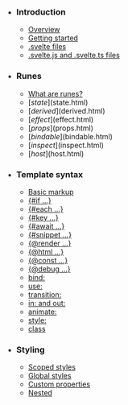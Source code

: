 -   ### Introduction
    
    -   [Overview](overview.html)
    -   [Getting started](getting-started.html)
    -   [.svelte files](svelte-files.html)
    -   [.svelte.js and .svelte.ts files](svelte-js-files.html)
-   ### Runes
    
    -   [What are runes?](what-are-runes.html)
    -   [$state]($state.html)
    -   [$derived]($derived.html)
    -   [$effect]($effect.html)
    -   [$props]($props.html)
    -   [$bindable]($bindable.html)
    -   [$inspect]($inspect.html)
    -   [$host]($host.html)
-   ### Template syntax
    
    -   [Basic markup](basic-markup.html)
    -   [{#if ...}](if.html)
    -   [{#each ...}](each.html)
    -   [{#key ...}](key.html)
    -   [{#await ...}](await.html)
    -   [{#snippet ...}](snippet.html)
    -   [{@render ...}](@render.html)
    -   [{@html ...}](@html.html)
    -   [{@const ...}](@const.html)
    -   [{@debug ...}](@debug.html)
    -   [bind:](bind.html)
    -   [use:](use.html)
    -   [transition:](transition.html)
    -   [in: and out:](in-and-out.html)
    -   [animate:](animate.html)
    -   [style:](style.html)
    -   [class](class.html)
-   ### Styling
    
    -   [Scoped styles](scoped-styles.html)
    -   [Global styles](global-styles.html)
    -   [Custom properties](custom-properties.html)
    -   [Nested <style> elements](nested-style-elements.html)
-   ### Special elements
    
    -   [<svelte:boundary>](svelte-boundary.html)
    -   [<svelte:window>](svelte-window.html)
    -   [<svelte:document>](svelte-document.html)
    -   [<svelte:body>](svelte-body.html)
    -   [<svelte:head>](svelte-head.html)
    -   [<svelte:element>](svelte-element.html)
    -   [<svelte:options>](svelte-options.html)
-   ### Runtime
    
    -   [Stores](stores.html)
    -   [Context](context.html)
    -   [Lifecycle hooks](lifecycle-hooks.html)
    -   [Imperative component API](imperative-component-api.html)
-   ### Misc
    
    -   [Testing](testing.html)
    -   [TypeScript](typescript.html)
    -   [Custom elements](custom-elements.html)
    -   [Svelte 4 migration guide](v4-migration-guide.html)
    -   [Svelte 5 migration guide](v5-migration-guide.html)
    -   [Frequently asked questions](faq.html)
-   ### Reference
    
    -   [svelte](svelte.html)
    -   [svelte/action](svelte-action.html)
    -   [svelte/animate](svelte-animate.html)
    -   [svelte/compiler](svelte-compiler.html)
    -   [svelte/easing](svelte-easing.html)
    -   [svelte/events](svelte-events.html)
    -   [svelte/legacy](svelte-legacy.html)
    -   [svelte/motion](svelte-motion.html)
    -   [svelte/reactivity/window](svelte-reactivity-window.html)
    -   [svelte/reactivity](svelte-reactivity.html)
    -   [svelte/server](svelte-server.html)
    -   [svelte/store](svelte-store.html)
    -   [svelte/transition](svelte-transition.html)
    -   [Compiler errors](compiler-errors.html)
    -   [Compiler warnings](compiler-warnings.html)
    -   [Runtime errors](runtime-errors.html)
    -   [Runtime warnings](runtime-warnings.html)
-   ### Legacy APIs
    
    -   [Overview](legacy-overview.html)
    -   [Reactive let/var declarations](legacy-let.html)
    -   [Reactive $: statements](legacy-reactive-assignments.html)
    -   [export let](legacy-export-let.html)
    -   [$$props and $$restProps](legacy-$$props-and-$$restProps.html)
    -   [on:](legacy-on.html)
    -   [<slot>](legacy-slots.html)
    -   [$$slots](legacy-$$slots.html)
    -   [<svelte:fragment>](legacy-svelte-fragment.html)
    -   [<svelte:component>](legacy-svelte-component.html)
    -   [<svelte:self>](legacy-svelte-self.html)
    -   [Imperative component API](legacy-component-api.html)

SvelteTemplate syntax

# bind:

### On this page

-   [bind:](bind.html)
-   [Function bindings](bind.html#Function-bindings)
-   [<input bind:value>](bind.html#input-bind:value)
-   [<input bind:checked>](bind.html#input-bind:checked)
-   [<input bind:group>](bind.html#input-bind:group)
-   [<input bind:files>](bind.html#input-bind:files)
-   [<select bind:value>](bind.html#select-bind:value)
-   [<audio>](bind.html#audio)
-   [<video>](bind.html#video)
-   [<img>](bind.html#img)
-   [<details bind:open>](bind.html#details-bind:open)
-   [Contenteditable bindings](bind.html#Contenteditable-bindings)
-   [Dimensions](bind.html#Dimensions)
-   [bind:this](bind.html#bind:this)
-   [bind:*property* for components](bind.html#bind:property-for-components)

Data ordinarily flows down, from parent to child. The `bind:` directive allows data to flow the other way, from child to parent.

The general syntax is `bind:property={expression}`, where `expression` is an *lvalue* (i.e. a variable or an object property). When the expression is an identifier with the same name as the property, we can omit the expression — in other words these are equivalent:

<input bind:value={value} />
<input bind:value />

Svelte creates an event listener that updates the bound value. If an element already has a listener for the same event, that listener will be fired before the bound value is updated.

Most bindings are *two-way*, meaning that changes to the value will affect the element and vice versa. A few bindings are *readonly*, meaning that changing their value will have no effect on the element.

## Function bindings[](bind.html#Function-bindings)

You can also use `bind:property={get, set}`, where `get` and `set` are functions, allowing you to perform validation and transformation:

<input bind:value={
	() => value,
	(v) => value = v.toLowerCase()}
/>

In the case of readonly bindings like [dimension bindings](bind.html#Dimensions), the `get` value should be `null`:

<div
	bind:clientWidth={null, redraw}
	bind:clientHeight={null, redraw}
>...</div>

> Function bindings are available in Svelte 5.9.0 and newer.

## <input bind:value>[](bind.html#input-bind:value)

A `bind:value` directive on an `<input>` element binds the input’s `value` property:

<script>
	let message = $state('hello');
</script>
<input bind:value={message} />
<p>{message}</p>

In the case of a numeric input (`type="number"` or `type="range"`), the value will be coerced to a number ([demo](https://svelte.dev/playground/untitled#H4sIAAAAAAAAE6WPwYoCMQxAfyWEPeyiOOqx2w74Hds9pBql0IllmhGXYf5dKqwiyILsLXnwwsuI-5i4oPkaUX8yo7kCnKNQV7dNzoty4qSVBSr8jG-Poixa0KAt2z5mbb14TaxA4OCtKCm_rz4-f2m403WltrlrYhMFTtcLNkoeFGqZ8yhDF7j3CCHKzpwoDexGmqCL4jwuPUJHZ-dxVcfmyYGe5MAv-La5pbxYFf5Z9Zf_UJXb-sEMquFgJJhBmGyTW5yj8lnRaD_w9D1dAKSSj7zqAQAA)):

<script>
	let a = $state(1);
	let b = $state(2);
</script>
<label>
	<input type="number" bind:value={a} min="0" max="10" />
	<input type="range" bind:value={a} min="0" max="10" />
</label>
<label>
	<input type="number" bind:value={b} min="0" max="10" />
	<input type="range" bind:value={b} min="0" max="10" />
</label>
<p>{a} + {b} = {a + b}</p>

If the input is empty or invalid (in the case of `type="number"`), the value is `undefined`.

Since 5.6.0, if an `<input>` has a `defaultValue` and is part of a form, it will revert to that value instead of the empty string when the form is reset. Note that for the initial render the value of the binding takes precedence unless it is `null` or `undefined`.

<script>
	let value = $state('');
</script>
<form>
	<input bind:value defaultValue="not the empty string">
	<input type="reset" value="Reset">
</form>

> Use reset buttons sparingly, and ensure that users won’t accidentally click them while trying to submit the form.

## <input bind:checked>[](bind.html#input-bind:checked)

Checkbox and radio inputs can be bound with `bind:checked`:

<label>
	<input type="checkbox" bind:checked={accepted} />
	Accept terms and conditions
</label>

Since 5.6.0, if an `<input>` has a `defaultChecked` attribute and is part of a form, it will revert to that value instead of `false` when the form is reset. Note that for the initial render the value of the binding takes precedence unless it is `null` or `undefined`.

<script>
	let checked = $state(true);
</script>
<form>
	<input type="checkbox" bind:checked defaultChecked={true}>
	<input type="reset" value="Reset">
</form>

## <input bind:group>[](bind.html#input-bind:group)

Inputs that work together can use `bind:group`.

<script>
	let tortilla = $state('Plain');
	/** @type {Array<string>} */
	let fillings = $state([]);
</script>
<!-- grouped radio inputs are mutually exclusive -->
<input type="radio" bind:group={tortilla} value="Plain" />
<input type="radio" bind:group={tortilla} value="Whole wheat" />
<input type="radio" bind:group={tortilla} value="Spinach" />
<!-- grouped checkbox inputs populate an array -->
<input type="checkbox" bind:group={fillings} value="Rice" />
<input type="checkbox" bind:group={fillings} value="Beans" />
<input type="checkbox" bind:group={fillings} value="Cheese" />
<input type="checkbox" bind:group={fillings} value="Guac (extra)" />

> `bind:group` only works if the inputs are in the same Svelte component.

## <input bind:files>[](bind.html#input-bind:files)

On `<input>` elements with `type="file"`, you can use `bind:files` to get the [`FileList` of selected files](https://developer.mozilla.org/en-US/docs/Web/API/FileList). When you want to update the files programmatically, you always need to use a `FileList` object. Currently `FileList` objects cannot be constructed directly, so you need to create a new [`DataTransfer`](https://developer.mozilla.org/en-US/docs/Web/API/DataTransfer) object and get `files` from there.

<script>
	let files = $state();
	function clear() {
		files = new DataTransfer().files; // null or undefined does not work
	}
</script>
<label for="avatar">Upload a picture:</label>
<input accept="image/png, image/jpeg" bind:files id="avatar" name="avatar" type="file" />
<button onclick={clear}>clear</button>

`FileList` objects also cannot be modified, so if you want to e.g. delete a single file from the list, you need to create a new `DataTransfer` object and add the files you want to keep.

> `DataTransfer` may not be available in server-side JS runtimes. Leaving the state that is bound to `files` uninitialized prevents potential errors if components are server-side rendered.

## <select bind:value>[](bind.html#select-bind:value)

A `<select>` value binding corresponds to the `value` property on the selected `<option>`, which can be any value (not just strings, as is normally the case in the DOM).

<select bind:value={selected}>
	<option value={a}>a</option>
	<option value={b}>b</option>
	<option value={c}>c</option>
</select>

A `<select multiple>` element behaves similarly to a checkbox group. The bound variable is an array with an entry corresponding to the `value` property of each selected `<option>`.

<select multiple bind:value={fillings}>
	<option value="Rice">Rice</option>
	<option value="Beans">Beans</option>
	<option value="Cheese">Cheese</option>
	<option value="Guac (extra)">Guac (extra)</option>
</select>

When the value of an `<option>` matches its text content, the attribute can be omitted.

<select multiple bind:value={fillings}>
	<option>Rice</option>
	<option>Beans</option>
	<option>Cheese</option>
	<option>Guac (extra)</option>
</select>

You can give the `<select>` a default value by adding a `selected` attribute to the`<option>` (or options, in the case of `<select multiple>`) that should be initially selected. If the `<select>` is part of a form, it will revert to that selection when the form is reset. Note that for the initial render the value of the binding takes precedence if it’s not `undefined`.

<select bind:value={selected}>
	<option value={a}>a</option>
	<option value={b} selected>b</option>
	<option value={c}>c</option>
</select>

## <audio>[](bind.html#audio)

`<audio>` elements have their own set of bindings — five two-way ones...

-   [`currentTime`](https://developer.mozilla.org/en-US/docs/Web/API/HTMLMediaElement/currentTime)
-   [`playbackRate`](https://developer.mozilla.org/en-US/docs/Web/API/HTMLMediaElement/playbackRate)
-   [`paused`](https://developer.mozilla.org/en-US/docs/Web/API/HTMLMediaElement/paused)
-   [`volume`](https://developer.mozilla.org/en-US/docs/Web/API/HTMLMediaElement/volume)
-   [`muted`](https://developer.mozilla.org/en-US/docs/Web/API/HTMLMediaElement/muted)

...and six readonly ones:

-   [`duration`](https://developer.mozilla.org/en-US/docs/Web/API/HTMLMediaElement/duration)
-   [`buffered`](https://developer.mozilla.org/en-US/docs/Web/API/HTMLMediaElement/buffered)
-   [`seekable`](https://developer.mozilla.org/en-US/docs/Web/API/HTMLMediaElement/seekable)
-   [`seeking`](https://developer.mozilla.org/en-US/docs/Web/API/HTMLMediaElement/seeking_event)
-   [`ended`](https://developer.mozilla.org/en-US/docs/Web/API/HTMLMediaElement/ended)
-   [`readyState`](https://developer.mozilla.org/en-US/docs/Web/API/HTMLMediaElement/readyState)

<audio src={clip} bind:duration bind:currentTime bind:paused></audio>

## <video>[](bind.html#video)

`<video>` elements have all the same bindings as [`<audio>`](bind.html#audio) elements, plus readonly [`videoWidth`](https://developer.mozilla.org/en-US/docs/Web/API/HTMLVideoElement/videoWidth) and [`videoHeight`](https://developer.mozilla.org/en-US/docs/Web/API/HTMLVideoElement/videoHeight) bindings.

## <img>[](bind.html#img)

`<img>` elements have two readonly bindings:

-   [`naturalWidth`](https://developer.mozilla.org/en-US/docs/Web/API/HTMLImageElement/naturalWidth)
-   [`naturalHeight`](https://developer.mozilla.org/en-US/docs/Web/API/HTMLImageElement/naturalHeight)

## <details bind:open>[](bind.html#details-bind:open)

`<details>` elements support binding to the `open` property.

<details bind:open={isOpen}>
	<summary>How do you comfort a JavaScript bug?</summary>
	<p>You console it.</p>
</details>

## Contenteditable bindings[](bind.html#Contenteditable-bindings)

Elements with the `contenteditable` attribute support the following bindings:

-   [`innerHTML`](https://developer.mozilla.org/en-US/docs/Web/API/Element/innerHTML)
-   [`innerText`](https://developer.mozilla.org/en-US/docs/Web/API/HTMLElement/innerText)
-   [`textContent`](https://developer.mozilla.org/en-US/docs/Web/API/Node/textContent)

> There are [subtle differences between `innerText` and `textContent`](https://developer.mozilla.org/en-US/docs/Web/API/Node/textContent#differences_from_innertext).

<div contenteditable="true" bind:innerHTML={html}></div>

## Dimensions[](bind.html#Dimensions)

All visible elements have the following readonly bindings, measured with a `ResizeObserver`:

-   [`clientWidth`](https://developer.mozilla.org/en-US/docs/Web/API/Element/clientWidth)
-   [`clientHeight`](https://developer.mozilla.org/en-US/docs/Web/API/Element/clientHeight)
-   [`offsetWidth`](https://developer.mozilla.org/en-US/docs/Web/API/HTMLElement/offsetWidth)
-   [`offsetHeight`](https://developer.mozilla.org/en-US/docs/Web/API/HTMLElement/offsetHeight)

<div bind:offsetWidth={width} bind:offsetHeight={height}>
	<Chart {width} {height} />
</div>

> `display: inline` elements do not have a width or height (except for elements with ‘intrinsic’ dimensions, like `<img>` and `<canvas>`), and cannot be observed with a `ResizeObserver`. You will need to change the `display` style of these elements to something else, such as `inline-block`.

## bind:this[](bind.html#bind:this)

bind:this={dom_node}

To get a reference to a DOM node, use `bind:this`. The value will be `undefined` until the component is mounted — in other words, you should read it inside an effect or an event handler, but not during component initialisation:

<script>
	/** @type {HTMLCanvasElement} */
	let canvas;
	$effect(() => {
		const ctx = canvas.getContext('2d');
		drawStuff(ctx);
	});
</script>
<canvas bind:this={canvas}></canvas>

Components also support `bind:this`, allowing you to interact with component instances programmatically.

App

<ShoppingCart bind:this={cart} />
<button onclick={() => cart.empty()}> Empty shopping cart </button>

ShoppingCart

<script>
	// All instance exports are available on the instance object
	export function empty() {
		// ...
	}
</script><script lang="ts">
	// All instance exports are available on the instance object
	export function empty() {
		// ...
	}
</script>

## bind:*property* for components[](bind.html#bind:property-for-components)

bind:property={variable}

You can bind to component props using the same syntax as for elements.

<Keypad bind:value={pin} />

While Svelte props are reactive without binding, that reactivity only flows downward into the component by default. Using `bind:property` allows changes to the property from within the component to flow back up out of the component.

To mark a property as bindable, use the [`$bindable`]($bindable.html) rune:

<script>
	let { readonlyProperty, bindableProperty = $bindable() } = $props();
</script>

Declaring a property as bindable means it *can* be used using `bind:`, not that it *must* be used using `bind:`.

Bindable properties can have a fallback value:

<script>
	let { bindableProperty = $bindable('fallback value') } = $props();
</script>

This fallback value *only* applies when the property is *not* bound. When the property is bound and a fallback value is present, the parent is expected to provide a value other than `undefined`, else a runtime error is thrown. This prevents hard-to-reason-about situations where it’s unclear which value should apply.

[Edit this page on GitHub](https://github.com/sveltejs/svelte/edit/main/documentation/docs/03-template-syntax/11-bind.md)

previous next

[{@debug ...}](@debug.html) [use:](use.html)